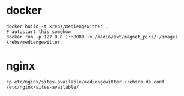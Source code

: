 # docker

	docker build -t krebs/mediengewitter .
	# autostart this somehow
	docker run -p 127.0.0.1::8080 -v /media/ext/magnet_pics/:/images krebs/mediengewitter

# nginx

	cp etc/nginx/sites-available/mediengewitter.krebsco.de.conf /etc/nginx/sites-available/
